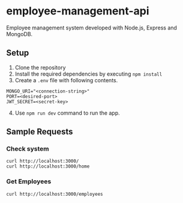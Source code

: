 # employee-management-api

Employee management system developed with Node.js, Express and MongoDB.

## Setup
1. Clone the repository
2. Install the required dependencies by executing `npm install`
3. Create a `.env` file with following contents.
```
MONGO_URI="<connection-string>"
PORT=<desired-port>
JWT_SECRET=<secret-key>
```
4. Use `npm run dev` command to run the app.

## Sample Requests

### Check system
```
curl http://localhost:3000/
curl http://localhost:3000/home
```

### Get Employees
```
curl http://localhost:3000/employees
```